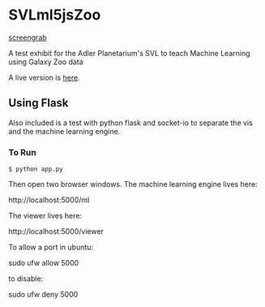 # SVLml5jsZoo
[screengrab](static/doc/ScreenShot1.png)

A test exhibit for the Adler Planetarium's SVL to teach Machine Learning using Galaxy Zoo data

A live version is [here](https://ageller.github.io/SVLml5jsZoo/).

## Using Flask
Also included is a test with python flask and socket-io to separate the vis and the machine learning engine.

### To Run

```
$ python app.py
```

Then open two browser windows.  The machine learning engine lives here:

http://localhost:5000/ml

The viewer lives here:

http://localhost:5000/viewer

To allow a port in ubuntu:

sudo ufw allow 5000

to disable:

sudo ufw deny 5000
